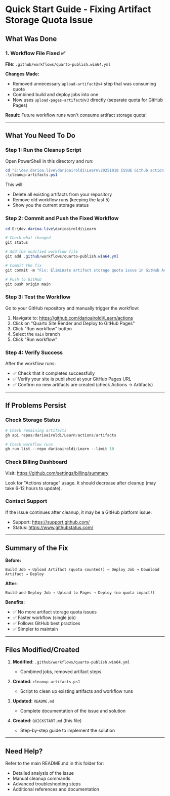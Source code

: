 # Quick Start Guide - Fixing Artifact Storage Quota Issue

## What Was Done

### 1. Workflow File Fixed ✅
**File**: `.github/workflows/quarto-publish.win64.yml`

**Changes Made:**
- Removed unnecessary `upload-artifact@v4` step that was consuming quota
- Combined build and deploy jobs into one
- Now uses `upload-pages-artifact@v3` directly (separate quota for GitHub Pages)

**Result**: Future workflow runs won't consume artifact storage quota!

---

## What You Need To Do

### Step 1: Run the Cleanup Script

Open PowerShell in this directory and run:

```powershell
cd "E:\dev.darioa.live\darioairoldi\Learn\20251018 ISSUE Github action fails with Artifact storage quota has been hit"
.\cleanup-artifacts.ps1
```

This will:
- Delete all existing artifacts from your repository
- Remove old workflow runs (keeping the last 5)
- Show you the current storage status

### Step 2: Commit and Push the Fixed Workflow

```powershell
cd E:\dev.darioa.live\darioairoldi\Learn

# Check what changed
git status

# Add the modified workflow file
git add .github/workflows/quarto-publish.win64.yml

# Commit the fix
git commit -m "Fix: Eliminate artifact storage quota issue in GitHub Actions workflow"

# Push to GitHub
git push origin main
```

### Step 3: Test the Workflow

Go to your GitHub repository and manually trigger the workflow:
1. Navigate to: https://github.com/darioairoldi/Learn/actions
2. Click on "Quarto Site Render and Deploy to GitHub Pages"
3. Click "Run workflow" button
4. Select the `main` branch
5. Click "Run workflow"

### Step 4: Verify Success

After the workflow runs:
- ✅ Check that it completes successfully
- ✅ Verify your site is published at your GitHub Pages URL
- ✅ Confirm no new artifacts are created (check Actions → Artifacts)

---

## If Problems Persist

### Check Storage Status
```powershell
# Check remaining artifacts
gh api repos/darioairoldi/Learn/actions/artifacts

# Check workflow runs
gh run list --repo darioairoldi/Learn --limit 10
```

### Check Billing Dashboard
Visit: https://github.com/settings/billing/summary

Look for "Actions storage" usage. It should decrease after cleanup (may take 6-12 hours to update).

### Contact Support
If the issue continues after cleanup, it may be a GitHub platform issue:
- Support: https://support.github.com/
- Status: https://www.githubstatus.com/

---

## Summary of the Fix

**Before:**
```
Build Job → Upload Artifact (quota counted!) → Deploy Job → Download Artifact → Deploy
```

**After:**
```
Build-and-Deploy Job → Upload to Pages → Deploy (no quota impact!)
```

**Benefits:**
- ✅ No more artifact storage quota issues
- ✅ Faster workflow (single job)
- ✅ Follows GitHub best practices
- ✅ Simpler to maintain

---

## Files Modified/Created

1. **Modified**: `.github/workflows/quarto-publish.win64.yml`
   - Combined jobs, removed artifact steps
   
2. **Created**: `cleanup-artifacts.ps1`
   - Script to clean up existing artifacts and workflow runs
   
3. **Updated**: `README.md`
   - Complete documentation of the issue and solution
   
4. **Created**: `QUICKSTART.md` (this file)
   - Step-by-step guide to implement the solution

---

## Need Help?

Refer to the main README.md in this folder for:
- Detailed analysis of the issue
- Manual cleanup commands
- Advanced troubleshooting steps
- Additional references and documentation
